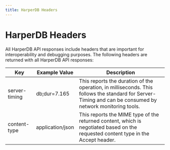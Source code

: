 ```yaml
---
title: HarperDB Headers
---
```


# HarperDB Headers

All HarperDB API responses include headers that are important for interoperability and debugging purposes. The following headers are returned with all HarperDB API responses:

| Key	              | Example Value	   | Description                                                                                                                                                |
|-------------------|------------------|------------------------------------------------------------------------------------------------------------------------------------------------------------|
| server-timing	    | db;dur=7.165    | 	This reports the duration of the operation, in milliseconds. This follows the standard for Server-Timing and can be consumed by network monitoring tools. |
| content-type	     | application/json | 	This reports the MIME type of the returned content, which is negotiated based on the requested content type in the Accept header.                         |
